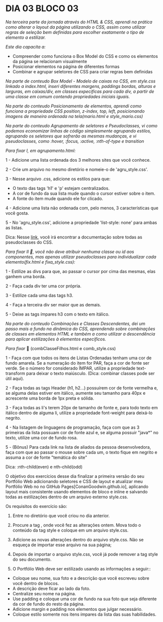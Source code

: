 # DIA 03 BLOCO 03

_Na terceira parte da jornada através do HTML & CSS, aprendi na prática como alterar o layout da página utilizando o CSS, assim como utilizar regras de seleção bem definidas para escolher exatamente o tipo de elemento a estilizar._

_Este dia capacita a:_

* Compreender como funciona o Box Model do CSS e como os elementos da página se relacionam visualmente
* Posicionar elementos na página de diferentes formas
* Combinar e agrupar seletores de CSS para criar regras bem definidas

_Na parte de conteudo Box Model - Modelo de caixas no CSS, em style.css linkado a index.html, inseri diferentes margens, paddings bordas, alturas e larguras, em caixas/div, em classes expecificas para cada div, a partir de uma classe em comum contendo propriedades iniciais iguais._

_Na parte do conteudo Posicionamento de elementos, aprendi como funciona a propriedade CSS position, z-index, top, left, posicionando imagens de maneira ordenada na tela(mario.html e style_mario.css)_

_Na parte do conteudo Agrupamento de seletores e Pseudoclasses, vi como podemos economizar linhas de código simplesmente agrupando estilos,  agrupando os seletores que sofrerão as mesmas mudanças, e vi pseudoclasses, como :hover, :focus, :active, :nth-of-type e transition_

_Para fixar I, em agrupamento.html:_

1 - Adicione uma lista ordenada dos 3 melhores sites que você conhece.

2 - Crie um arquivo no mesmo diretório e nomeie-o de 'agru_style.css'.

3 - Nesse arquivo .css, adicione os estilos para que:
  * O texto das tags 'h1' e 'p' estejam centralizados.
  * A cor de fundo da sua lista mude quando o cursor estiver sobre o item.
  * A fonte do item mude quando ele for clicado.

4 - Adicione uma lista não ordenada com, pelo menos, 3 características que você gosta.

5 - No 'agru_style.css', adicione a propriedade 'list-style: none' para ambas as listas.

Dica: Nesse [link](https://developer.mozilla.org/pt-BR/docs/Web/CSS/Pseudo-classes), você irá encontrar a documentação sobre todas as pseudoclasses do CSS.

_Para fixar II :rocket:, você não deve atribuir nenhuma classe ou id aos componentes, mas apenas utilizar pseudoclasses para individualizar cada elemento(fix.html e fixa_style.css):_

1 - Estilize as divs para que, ao passar o cursor por cima das mesmas, elas ganhem uma borda.

2 - Faça cada div ter uma cor própria.

3 - Estilize cada uma das tags h3.

4 - Faça a terceira div ser maior que as demais.

5 - Deixe as tags ímpares h3 com o texto em itálico.

_Na parte do conteudo Combinações e Classes Descendentes, dei um passo mais a fundo na dinâmica do CSS, aprendendo sobre combinações de classes em elementos HTML e também a como utilizar a descendência para aplicar estilizações à elementos específicos._

_Para fixar_ :rocket:
(combClasseFilhos.html e comb_style.css)

1 - Faça com que todos os itens de Listas Ordenadas tenham uma cor de fundo amarela. Se a numeração do item for PAR, faça a cor de fonte ser verde. Se o número for considerado ÍMPAR, utilize a propriedade text-transform para deixar o texto maiúsculo. (Dica: combinar classes pode ser útil aqui).

2 - Faça todas as tags Header (h1, h2...) possuírem cor de fonte vermelha e, se alguma delas estiver em itálico, aumente seu tamanho para 40px e acrescente uma borda de 1px preta e sólida.

3 - Faça todas as li's terem 20px de tamanho de fonte e, para todo texto em itálico dentro de alguma li, utilize a propriedade font-weight para deixá-lo negrito.

4 - Na listagem de linguagens de programação, faça com que as 3 primeiras da lista possuam cor de fonte azul e, se alguma possuir "java*" no texto, utilize uma cor de fundo rosa.

5 - (Bônus) Para cada link na lista de aliados da pessoa desenvolvedora, faça com que ao passar o mouse sobre cada um, o texto fique em negrito e assuma a cor de fonte "temática do site"

Dica: :nth-child(even) e nth-child(odd)

O objetivo dos exercí­cios desse dia finalizar a primeira versão do seu Portfólio Web adicionando seletores e CSS de layout e atualizar meu Portfólio Web no no GitHub Pages[ConanGoodwin.github.io], aplicando layout mais consistente usando elementos de bloco e inline e salvando todas as estilizações dentro de um arquivo externo style.css.

Os requisitos do exercício são:

1. Entre no diretório que você criou no dia anterior.

2. Procure a tag <style></style>, onde você fez as alterações ontem. Mova todo o conteúdo da tag style e coloque em um arquivo style.css.

3. Adicione as novas alterações dentro do arquivo style.css.
Não se esqueça de importar esse arquivo na sua página;

4. Depois de importar o arquivo style.css, você já pode remover a tag style do seu documento.

5. O Portfólio Web deve ser estilizado usando as informações a seguir::
  * Coloque seu nome, sua foto e a descrição que você escreveu sobre você dentro de blocos.
  * A descrição deve ficar ao lado da foto.
  * Centralize seu nome na página.
  * Use padding e coloque uma cor de fundo na sua foto que seja diferente da cor de fundo do resto da página.
  * Adicione margin e padding nos elementos que julgar necessário.
  * Coloque estilo somente nos itens ímpares da lista das suas habilidades.